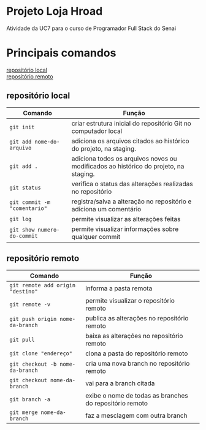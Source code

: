 # Projeto Loja Hroad
Atividade da UC7 para o curso de Programador Full Stack do Senai 

# Principais comandos

[repositório local](https://github.com/HenriqueA7/projeto-hroad/new/master?readme=1#reposit%C3%B3rio-local)  
[repositório remoto](https://github.com/HenriqueA7/projeto-hroad/new/master?readme=1#reposit%C3%B3rio-remoto)


## repositório local

Comando   | Função
--------- | ------
`git init`  | criar estrutura inicial do repositório Git no computador local
`git add nome-do-arquivo` | adiciona os arquivos citados ao histórico do projeto, na staging.
`git add .` | adiciona todos os arquivos novos ou modificados ao histórico do projeto, na staging.
`git status` | verifica o status das alterações realizadas no repositório
`git commit -m "comentario"`| registra/salva a alteração no repositório e adiciona um comentário
`git log`| permite visualizar as alterações feitas
`git show numero-do-commit`| permite visualizar informações sobre qualquer commit


## repositório remoto

Comando   | Função
--------- | ------
`git remote add origin "destino"`| informa a pasta remota
`git remote -v` | permite visualizar o repositório remoto
`git push origin nome-da-branch`| publica as alterações no repositório remoto
`git pull`| baixa as alterações no repositório remoto
`git clone "endereço"`| clona a pasta do repositório remoto
`git checkout -b nome-da-branch`| cria uma nova branch no repositório remoto
`git checkout nome-da-branch`| vai para a branch citada
`git branch -a`| exibe o nome de todas as branches do repositório remoto
`git merge nome-da-branch`| faz a mesclagem com outra branch
